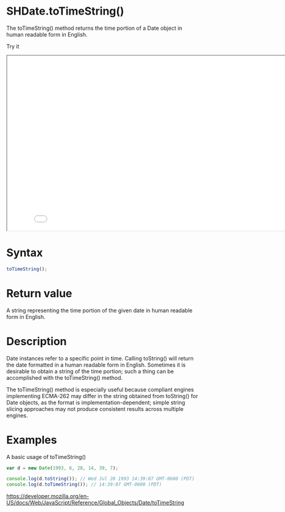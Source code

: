 # SHDate.toTimeString()

The toTimeString() method returns the time portion of a Date object in human readable form in English.

Try it

<iframe style="width: 830px; height: 460px;" src="/SHDateTime-js/examples/live.html?function=getHours" title="MDN Web Docs Interactive Example" loading="lazy"></iframe>
<br/>

# Syntax

```js
toTimeString();
```

# Return value

A string representing the time portion of the given date in human readable form in English.

# Description

Date instances refer to a specific point in time. Calling toString() will return the date formatted in a human readable form in English. Sometimes it is desirable to obtain a string of the time portion; such a thing can be accomplished with the toTimeString() method.

The toTimeString() method is especially useful because compliant engines implementing ECMA-262 may differ in the string obtained from toString() for Date objects, as the format is implementation-dependent; simple string slicing approaches may not produce consistent results across multiple engines.

# Examples

A basic usage of toTimeString()

```js
var d = new Date(1993, 6, 28, 14, 39, 7);

console.log(d.toString()); // Wed Jul 28 1993 14:39:07 GMT-0600 (PDT)
console.log(d.toTimeString()); // 14:39:07 GMT-0600 (PDT)
```

https://developer.mozilla.org/en-US/docs/Web/JavaScript/Reference/Global_Objects/Date/toTimeString
